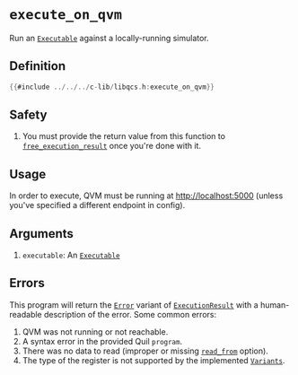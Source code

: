 # `execute_on_qvm`

Run an [`Executable`] against a locally-running simulator.

## Definition

```c
{{#include ../../../c-lib/libqcs.h:execute_on_qvm}}
```

## Safety

1. You must provide the return value from this function to [`free_execution_result`] once you're done with it.

## Usage

In order to execute, QVM must be running at <http://localhost:5000> (unless you've specified a different endpoint in config).

## Arguments

1. `executable`: An [`Executable`]

## Errors

This program will return the [`Error`] variant of [`ExecutionResult`] with a human-readable description of the error. Some common errors:

1. QVM was not running or not reachable.
3. A syntax error in the provided Quil `program`.
4. There was no data to read (improper or missing [`read_from`] option).
5. The type of the register is not supported by the implemented [`Variants`].

[`Executable`]: executable.md
[`free_execution_result`]: free_execution_result.md
[`ExecutionResult`]: execution_result.md
[`Error`]: execution_result.md#error
[`Variants`]: execution_result.md#variants
[`read_from`]: read_from.md
